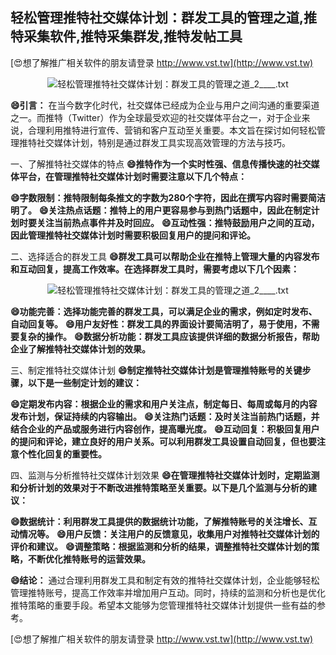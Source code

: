 ## **轻松管理推特社交媒体计划：群发工具的管理之道,推特采集软件,推特采集群发,推特发帖工具**

[😍想了解推广相关软件的朋友请登录 http://www.vst.tw](http://www.vst.tw)

 <center><img src="https://vst.tw/MP4/tuiguang/png/0.png" alt="轻松管理推特社交媒体计划：群发工具的管理之道_2____.txt"></center>

**😄引言：**
在当今数字化时代，社交媒体已经成为企业与用户之间沟通的重要渠道之一。而推特（Twitter）作为全球最受欢迎的社交媒体平台之一，对于企业来说，合理利用推特进行宣传、营销和客户互动至关重要。本文旨在探讨如何轻松管理推特社交媒体计划，特别是通过群发工具实现高效管理的方法与技巧。

一、了解推特社交媒体的特点
**😄推特作为一个实时性强、信息传播快速的社交媒体平台，在管理推特社交媒体计划时需要注意以下几个特点：**

**😄字数限制：推特限制每条推文的字数为280个字符，因此在撰写内容时需要简洁明了。**
**😄关注热点话题：推特上的用户更容易参与到热门话题中，因此在制定计划时要关注当前热点事件并及时回应。**
**😄互动性强：推特鼓励用户之间的互动，因此管理推特社交媒体计划时需要积极回复用户的提问和评论。**

二、选择适合的群发工具
**😄群发工具可以帮助企业在推特上管理大量的内容发布和互动回复，提高工作效率。在选择群发工具时，需要考虑以下几个因素：**

 <center><img src="https://vst.tw/MP4/tuiguang/png/7.png" alt="轻松管理推特社交媒体计划：群发工具的管理之道_2____.txt"></center>

**😄功能完善：选择功能完善的群发工具，可以满足企业的需求，例如定时发布、自动回复等。**
**😄用户友好性：群发工具的界面设计要简洁明了，易于使用，不需要复杂的操作。**
**😄数据分析功能：群发工具应该提供详细的数据分析报告，帮助企业了解推特社交媒体计划的效果。**

三、制定推特社交媒体计划
**😄制定推特社交媒体计划是管理推特账号的关键步骤，以下是一些制定计划的建议：**

**😄定期发布内容：根据企业的需求和用户关注点，制定每日、每周或每月的内容发布计划，保证持续的内容输出。**
**😄关注热门话题：及时关注当前热门话题，并结合企业的产品或服务进行内容创作，提高曝光度。**
**😄互动回复：积极回复用户的提问和评论，建立良好的用户关系。可以利用群发工具设置自动回复，但也要注意个性化回复的重要性。**

四、监测与分析推特社交媒体计划效果
**😄在管理推特社交媒体计划时，定期监测和分析计划的效果对于不断改进推特策略至关重要。以下是几个监测与分析的建议：**

**😄数据统计：利用群发工具提供的数据统计功能，了解推特账号的关注增长、互动情况等。**
**😄用户反馈：关注用户的反馈意见，收集用户对推特社交媒体计划的评价和建议。**
**😄调整策略：根据监测和分析的结果，调整推特社交媒体计划的策略，不断优化推特账号的运营效果。**

**😄结论：**
通过合理利用群发工具和制定有效的推特社交媒体计划，企业能够轻松管理推特账号，提高工作效率并增加用户互动。同时，持续的监测和分析也是优化推特策略的重要手段。希望本文能够为您管理推特社交媒体计划提供一些有益的参考。

[😍想了解推广相关软件的朋友请登录 http://www.vst.tw](http://www.vst.tw)




